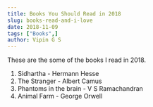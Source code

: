 ```yaml
---
title: Books You Should Read in 2018
slug: books-read-and-i-love
date: 2018-11-09
tags: ["Books",]
author: Vipin G S
---
```


These are the some of the books I read in 2018. 

1. Sidhartha - Hermann Hesse
2. The Stranger - Albert Camus
3. Phantoms in the brain - V S Ramachandran
4. Animal Farm - George Orwell

